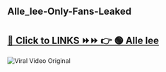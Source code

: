 
 ## Alle_lee-Only-Fans-Leaked

# <h2><a href="https://clipsfans.com/Alle_lee&ref=git">🔗 Click to LINKS ⏩⏩ 👉 🟢 Alle lee </a></h2>

<a href="https://clipsfans.com/Alle_lee&ref=git" rel="nofollow" data-target="animated-image.originalLink"><img src="https://i.ibb.co.com/xMMVF88/686577567.gif" alt="Viral Video Original" style="max-width: 100%; display: inline-block;" data-target="animated-image.originalImage"></a>
